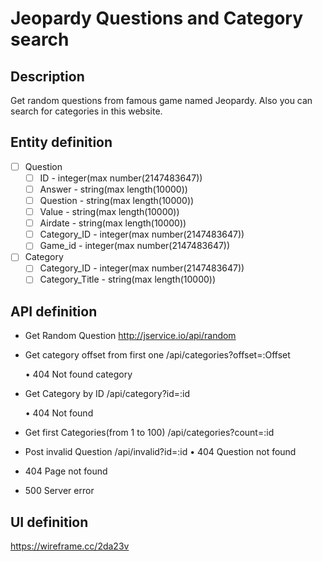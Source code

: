# Jeopardy Questions and Category search

## Description
   Get random questions from famous game named Jeopardy. Also you can search for categories in this website.     

## Entity definition
- [ ] Question
    - [ ] ID - integer(max number(2147483647))
    - [ ] Answer - string(max length(10000))
    - [ ] Question - string(max length(10000))
    - [ ] Value - string(max length(10000))
    - [ ] Airdate - string(max length(10000))
    - [ ] Category_ID - integer(max number(2147483647))
    - [ ] Game_id - integer(max number(2147483647))
    
- [ ] Category
    - [ ] Category_ID - integer(max number(2147483647))
    - [ ] Category_Title - string(max length(10000))

## API definition
- Get Random Question http://jservice.io/api/random

- Get category offset from first one /api/categories?offset=:Offset

   • 404 Not found category
   
- Get Category by ID /api/category?id=:id

   • 404 Not found
   
- Get first Categories(from 1 to 100) /api/categories?count=:id

- Post invalid Question /api/invalid?id=:id
   • 404 Question not found

- 404 Page not found

- 500 Server error


## UI definition

https://wireframe.cc/2da23v
